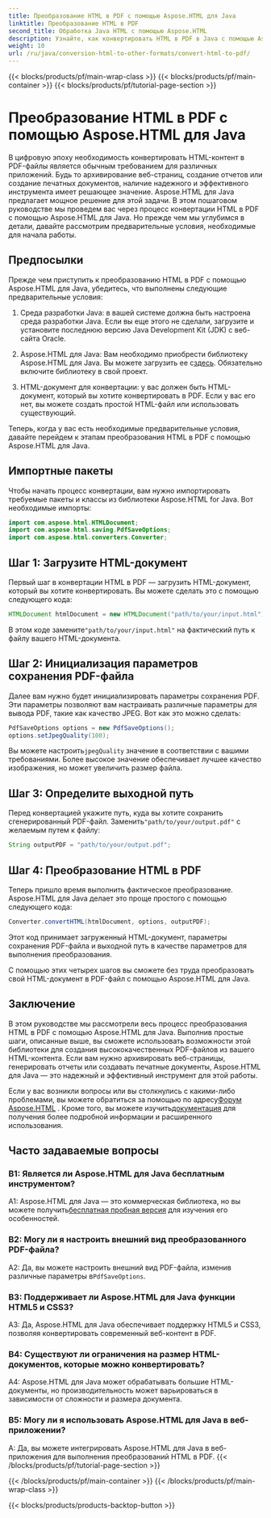 ```yaml
---
title: Преобразование HTML в PDF с помощью Aspose.HTML для Java
linktitle: Преобразование HTML в PDF
second_title: Обработка Java HTML с помощью Aspose.HTML
description: Узнайте, как конвертировать HTML в PDF в Java с помощью Aspose.HTML. Создавайте высококачественные PDF-файлы из вашего HTML-контента без усилий.
weight: 10
url: /ru/java/conversion-html-to-other-formats/convert-html-to-pdf/
---
```


{{< blocks/products/pf/main-wrap-class >}}
{{< blocks/products/pf/main-container >}}
{{< blocks/products/pf/tutorial-page-section >}}

# Преобразование HTML в PDF с помощью Aspose.HTML для Java

В цифровую эпоху необходимость конвертировать HTML-контент в PDF-файлы является обычным требованием для различных приложений. Будь то архивирование веб-страниц, создание отчетов или создание печатных документов, наличие надежного и эффективного инструмента имеет решающее значение. Aspose.HTML для Java предлагает мощное решение для этой задачи. В этом пошаговом руководстве мы проведем вас через процесс конвертации HTML в PDF с помощью Aspose.HTML для Java. Но прежде чем мы углубимся в детали, давайте рассмотрим предварительные условия, необходимые для начала работы.

## Предпосылки

Прежде чем приступить к преобразованию HTML в PDF с помощью Aspose.HTML для Java, убедитесь, что выполнены следующие предварительные условия:

1. Среда разработки Java: в вашей системе должна быть настроена среда разработки Java. Если вы еще этого не сделали, загрузите и установите последнюю версию Java Development Kit (JDK) с веб-сайта Oracle.

2.  Aspose.HTML для Java: Вам необходимо приобрести библиотеку Aspose.HTML для Java. Вы можете загрузить ее с[здесь](https://releases.aspose.com/html/java/). Обязательно включите библиотеку в свой проект.

3. HTML-документ для конвертации: у вас должен быть HTML-документ, который вы хотите конвертировать в PDF. Если у вас его нет, вы можете создать простой HTML-файл или использовать существующий.

Теперь, когда у вас есть необходимые предварительные условия, давайте перейдем к этапам преобразования HTML в PDF с помощью Aspose.HTML для Java.

## Импортные пакеты

Чтобы начать процесс конвертации, вам нужно импортировать требуемые пакеты и классы из библиотеки Aspose.HTML for Java. Вот необходимые импорты:

```java
import com.aspose.html.HTMLDocument;
import com.aspose.html.saving.PdfSaveOptions;
import com.aspose.html.converters.Converter;
```

## Шаг 1: Загрузите HTML-документ

Первый шаг в конвертации HTML в PDF — загрузить HTML-документ, который вы хотите конвертировать. Вы можете сделать это с помощью следующего кода:

```java
HTMLDocument htmlDocument = new HTMLDocument("path/to/your/input.html");
```

 В этом коде замените`"path/to/your/input.html"` на фактический путь к файлу вашего HTML-документа.

## Шаг 2: Инициализация параметров сохранения PDF-файла

Далее вам нужно будет инициализировать параметры сохранения PDF. Эти параметры позволяют вам настраивать различные параметры для вывода PDF, такие как качество JPEG. Вот как это можно сделать:

```java
PdfSaveOptions options = new PdfSaveOptions();
options.setJpegQuality(100);
```

 Вы можете настроить`jpegQuality` значение в соответствии с вашими требованиями. Более высокое значение обеспечивает лучшее качество изображения, но может увеличить размер файла.

## Шаг 3: Определите выходной путь

 Перед конвертацией укажите путь, куда вы хотите сохранить сгенерированный PDF-файл. Заменить`"path/to/your/output.pdf"` с желаемым путем к файлу:

```java
String outputPDF = "path/to/your/output.pdf";
```

## Шаг 4: Преобразование HTML в PDF

Теперь пришло время выполнить фактическое преобразование. Aspose.HTML для Java делает это проще простого с помощью следующего кода:

```java
Converter.convertHTML(htmlDocument, options, outputPDF);
```

Этот код принимает загруженный HTML-документ, параметры сохранения PDF-файла и выходной путь в качестве параметров для выполнения преобразования.

С помощью этих четырех шагов вы сможете без труда преобразовать свой HTML-документ в PDF-файл с помощью Aspose.HTML для Java.

## Заключение

В этом руководстве мы рассмотрели весь процесс преобразования HTML в PDF с помощью Aspose.HTML для Java. Выполнив простые шаги, описанные выше, вы сможете использовать возможности этой библиотеки для создания высококачественных PDF-файлов из вашего HTML-контента. Если вам нужно архивировать веб-страницы, генерировать отчеты или создавать печатные документы, Aspose.HTML для Java — это надежный и эффективный инструмент для этой работы.

 Если у вас возникли вопросы или вы столкнулись с какими-либо проблемами, вы можете обратиться за помощью по адресу[Форум Aspose.HTML](https://forum.aspose.com/) . Кроме того, вы можете изучить[документация](https://reference.aspose.com/html/java/) для получения более подробной информации и расширенного использования.

## Часто задаваемые вопросы

### В1: Является ли Aspose.HTML для Java бесплатным инструментом?
   
 A1: Aspose.HTML для Java — это коммерческая библиотека, но вы можете получить[бесплатная пробная версия](https://releases.aspose.com/) для изучения его особенностей.

### В2: Могу ли я настроить внешний вид преобразованного PDF-файла?

 A2: Да, вы можете настроить внешний вид PDF-файла, изменив различные параметры в`PdfSaveOptions`.

### В3: Поддерживает ли Aspose.HTML для Java функции HTML5 и CSS3?

A3: Да, Aspose.HTML для Java обеспечивает поддержку HTML5 и CSS3, позволяя конвертировать современный веб-контент в PDF.

### В4: Существуют ли ограничения на размер HTML-документов, которые можно конвертировать?

A4: Aspose.HTML для Java может обрабатывать большие HTML-документы, но производительность может варьироваться в зависимости от сложности и размера документа.

### В5: Могу ли я использовать Aspose.HTML для Java в веб-приложении?

A: Да, вы можете интегрировать Aspose.HTML для Java в веб-приложения для выполнения преобразований HTML в PDF.
{{< /blocks/products/pf/tutorial-page-section >}}

{{< /blocks/products/pf/main-container >}}
{{< /blocks/products/pf/main-wrap-class >}}

{{< blocks/products/products-backtop-button >}}

